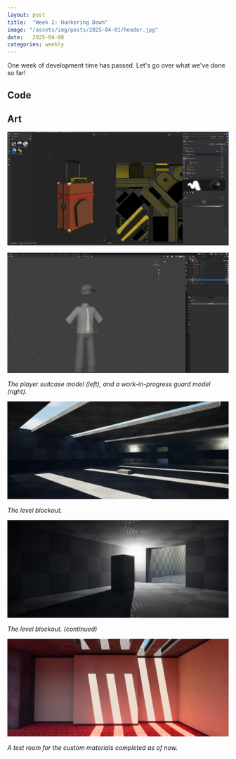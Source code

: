 ```yaml
---
layout: post
title:  "Week 2: Hunkering Down"
image: "/assets/img/posts/2025-04-01/header.jpg"
date:   2025-04-08
categories: weekly
---
```


One week of development time has passed. Let's go over what we've done so far!

## Code

<!-- #### NPC AI

![Several humanoid debug models on a test plane.](/assets/img/posts/2025-04-01/code_movement.jpg)

We have begun work on a simple agent AI, which will allow the security agents to follow regular routines and chase the player once spotted.

#### Game Systems

Work has started on the main menu and settings menu, as well as systems which will allow us to pause the game and load savestates. -->

## Art

<!-- Markdown has its own syntax for images, but it isn't super compatible with css. womp womp -->
<p class="hstack">
	<img src="/assets/img/posts/2025-04-01/art_zhou_suitcase.png" />
</p>
<p class="hstack">
	<img src="/assets/img/posts/2025-04-01/art_zhou_guard.png" />
</p>

*The player suitcase model (left), and a work-in-progress guard model (right).*

![Blockout Room 1](/assets/img/posts/2025-04-01/art_logan_room1.jpg)

*The level blockout.*

![Blockout Room 2](/assets/img/posts/2025-04-01/art_logan_room2.jpg)

*The level blockout. (continued)*

![Material Test Room](/assets/img/posts/2025-04-01/art_jadon_testroom.jpg)

*A test room for the custom materials completed as of now.*
